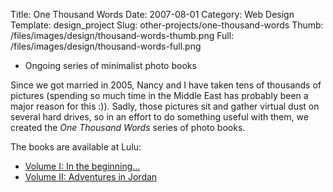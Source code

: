Title: One Thousand Words
Date: 2007-08-01
Category: Web Design
Template: design_project
Slug: other-projects/one-thousand-words
Thumb: /files/images/design/thousand-words-thumb.png
Full: /files/images/design/thousand-words-full.png


* Ongoing series of minimalist photo books

Since we got married in 2005, Nancy and I have taken tens of thousands of pictures (spending so much time in the Middle East has probably been a major reason for this :)). Sadly, those pictures sit and gather virtual dust on several hard drives, so in an effort to do something useful with them, we created the *One Thousand Words* series of photo books. 

The books are available at Lulu:

* [Volume I: In the beginning…](http://www.lulu.com/product/paperback/one-thousand-words-in-the-beginning-%28vol-1%29/2307876?productTrackingContext=center_search_results)
* [Volume II: Adventures in Jordan](http://www.lulu.com/product/paperback/one-thousand-words-adventures-in-jordan-%28vol-2%29/3102564?productTrackingContext=center_search_results)
